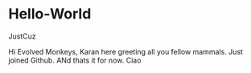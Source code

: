 # Hello-World
JustCuz

Hi Evolved Monkeys,
Karan here greeting all you fellow mammals. Just joined Github. ANd thats it for now.
Ciao
